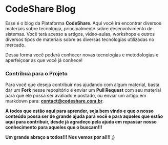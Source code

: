 # CodeShare Blog

Esse é o blog da Plataforma **CodeShare**. Aqui você irá encontrar diversos materiais sobre tecnologia, principalmente sobre desenvolvimento de sistemas. Você terá acesso a artigos, vídeo-aulas, workshops e outros diversos tipos de materiais sobre as diversas tecnologias utilizadas no mercado.  

Dessa forma você poderá conhecer novas tecnologias e metodologias e aperfeiçoar as que você já conhece!

### Contribua para o Projeto

Para você que deseja contribuir nos ajudando com algum material, basta dar um **Fork** nesse repositório
e enviar um **Pull Request** com seu material para que ele possa ser avaliado e postado, ou enviar um artigo em markdown para:
**contact@codeshare.com.br**.

**A todos que estão aqui para aprender, seja bem vindo e que o nosso conteúdo possa ser de grande ajuda para você
e para aqueles que estão aqui para contribuir, desde já agradeço pela ajuda em repassar nosso conhecimento para aqueles que o buscam!!!**

**Um grande abraço a todos!!! Nos vemos por aí!!! ;)**
